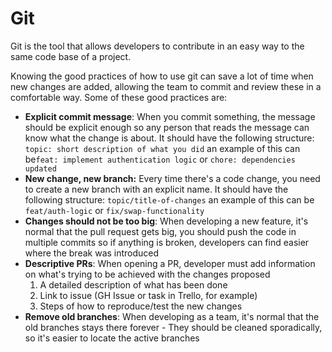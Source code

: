# Git

Git is the tool that allows developers to contribute in an easy way to the same code base of a project. 

Knowing the good practices of how to use git can save a lot of time when new changes are added, allowing the team to commit and review these in a comfortable way. Some of these good practices are:

* **Explicit commit message**: When you commit something, the message should be explicit enough so any person that reads the message can know what the change is about. It should have the following structure: `topic: short description of what you did` an example of this can be`feat: implement authentication logic` or `chore: dependencies updated`
* **New change, new branch:**  Every time there's a code change, you need to create a new branch with an explicit name. It should have the following structure: `topic/title-of-changes` an example of this can be `feat/auth-logic` or `fix/swap-functionality`
* **Changes should not be too big**: When developing a new feature, it's normal that the pull request gets big, you should push the code in multiple commits so if anything is broken, developers can find easier where the break was introduced
* **Descriptive PRs**: When opening a PR, developer must add information on what's trying to be achieved with the changes proposed
  1. A detailed description of what has been done
  2. Link to issue \(GH Issue or task in Trello, for example\)
  3. Steps of how to reproduce/test the new changes
* **Remove old branches**: When developing as a team, it's normal that the old branches stays there forever - They should be cleaned sporadically, so it's easier to locate the active branches





